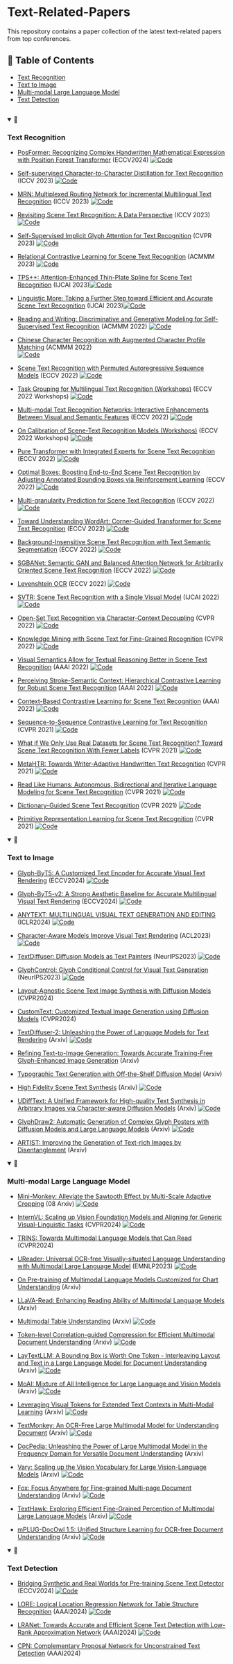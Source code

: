 # Text-Related-Papers
This repository contains a paper collection of the latest text-related papers from top conferences.

## 📖 Table of Contents
- [Text Recognition](#Text-Recognition)
- [Text to Image](#text-to-image)
- [Multi-modal Large Language Model](#Multi-modal-Large-Language-Model)
- [Text Detection](#text-detection)
##

<details open>
<summary>👀 </summary>
  
### Text Recognition

+ [PosFormer: Recognizing Complex Handwritten Mathematical Expression with Position Forest Transformer](https://arxiv.org/pdf/2407.07764) (ECCV2024)
  [![Code](https://img.shields.io/badge/GitHub-9cf?style=flat&logo=github&logoColor=black)](https://github.com/SJTU-DeepVisionLab/PosFormer)
  
+ [Self-supervised Character-to-Character Distillation for Text Recognition](https://arxiv.org/pdf/2211.00288.pdf) (ICCV 2023)
  [![Code](https://img.shields.io/badge/GitHub-9cf?style=flat&logo=github&logoColor=black)](https://github.com/TongkunGuan/CCD)
  
+ [MRN: Multiplexed Routing Network for Incremental Multilingual Text Recognition](https://arxiv.org/abs/2305.14758) (ICCV 2023)
  [![Code](https://img.shields.io/badge/GitHub-9cf?style=flat&logo=github&logoColor=black)](https://github.com/simplify23/MRN)
  
+ [Revisiting Scene Text Recognition: A Data Perspective](https://arxiv.org/abs/2307.08723) (ICCV 2023)
  [![Code](https://img.shields.io/badge/GitHub-9cf?style=flat&logo=github&logoColor=black)](https://github.com/Mountchicken/Union14M)
  
+ [Self-Supervised Implicit Glyph Attention for Text Recognition](https://openaccess.thecvf.com/content/CVPR2023/html/Guan_Self-Supervised_Implicit_Glyph_Attention_for_Text_Recognition_CVPR_2023_paper.html) (CVPR 2023)
  [![Code](https://img.shields.io/badge/GitHub-9cf?style=flat&logo=github&logoColor=black)](https://github.com/TongkunGuan/SIGA)
  
+ [Relational Contrastive Learning for Scene Text Recognition](https://arxiv.org/pdf/2308.00508.pdf) (ACMMM 2023) [![Code](https://img.shields.io/badge/GitHub-9cf?style=flat&logo=github&logoColor=black)](https://github.com/ThunderVVV/RCLSTR)
  
+ [TPS++: Attention-Enhanced Thin-Plate Spline for Scene Text Recognition](https://arxiv.org/abs/2305.05322) (IJCAI 2023)[![Code](https://img.shields.io/badge/GitHub-9cf?style=flat&logo=github&logoColor=black)](https://github.com/simplify23/TPS_PP)
  
+ [Linguistic More: Taking a Further Step toward Efficient and Accurate Scene Text Recognition](https://arxiv.org/pdf/2305.05140.pdf) (IJCAI 2023)[![Code](https://img.shields.io/badge/GitHub-9cf?style=flat&logo=github&logoColor=black)](https://github.com/CyrilSterling/LPV)
  
+ [Reading and Writing: Discriminative and Generative Modeling for Self-Supervised Text Recognition](https://dl.acm.org/doi/abs/10.1145/3503161.3547784) (ACMMM 2022)  [![Code](https://img.shields.io/badge/GitHub-9cf?style=flat&logo=github&logoColor=black)](https://github.com/ayumiymk/DiG)
  
+ [Chinese Character Recognition with Augmented Character Profile Matching](https://dl.acm.org/doi/abs/10.1145/3503161.3547827) (ACMMM 2022)  
  [![Code](https://img.shields.io/badge/GitHub-9cf?style=flat&logo=github&logoColor=black)](https://github.com/FudanVI/FudanOCR/tree/main/character-profile-matching)
  
+ [Scene Text Recognition with Permuted Autoregressive Sequence Models](https://link.springer.com/chapter/10.1007/978-3-031-19815-1_11) (ECCV 2022)  [![Code](https://img.shields.io/badge/GitHub-9cf?style=flat&logo=github&logoColor=black)](https://github.com/baudm/parseq)
  
+ [Task Grouping for Multilingual Text Recognition (Workshops)](https://link.springer.com/chapter/10.1007/978-3-031-25069-9_20) (ECCV 2022 Workshops)  [![Code](https://img.shields.io/badge/GitHub-9cf?style=flat&logo=github&logoColor=black)](https://github.com)
  
+ [Multi-modal Text Recognition Networks: Interactive Enhancements Between Visual and Semantic Features](https://link.springer.com/chapter/10.1007/978-3-031-19815-1_26) (ECCV 2022)  [![Code](https://img.shields.io/badge/GitHub-9cf?style=flat&logo=github&logoColor=black)](https://github.com/wp03052/MATRN)
  
+ [On Calibration of Scene-Text Recognition Models (Workshops)](https://link.springer.com/chapter/10.1007/978-3-031-25069-9_18) (ECCV 2022 Workshops)  [![Code](https://img.shields.io/badge/GitHub-9cf?style=flat&logo=github&logoColor=black)](https://github.com)
  
+ [Pure Transformer with Integrated Experts for Scene Text Recognition](https://link.springer.com/chapter/10.1007/978-3-031-19815-1_28) (ECCV 2022)  [![Code](https://img.shields.io/badge/GitHub-9cf?style=flat&logo=github&logoColor=black)](https://github.com)
  
+ [Optimal Boxes: Boosting End-to-End Scene Text Recognition by Adjusting Annotated Bounding Boxes via Reinforcement Learning](https://link.springer.com/chapter/10.1007/978-3-031-19815-1_14) (ECCV 2022)  [![Code](https://img.shields.io/badge/GitHub-9cf?style=flat&logo=github&logoColor=black)](https://github.com)
  
+ [Multi-granularity Prediction for Scene Text Recognition](https://link.springer.com/chapter/10.1007/978-3-031-19815-1_20) (ECCV 2022)  [![Code](https://img.shields.io/badge/GitHub-9cf?style=flat&logo=github&logoColor=black)](https://github.com/AlibabaResearch/AdvancedLiterateMachinery/tree/main/OCR/MGP-STR)
  
+ [Toward Understanding WordArt: Corner-Guided Transformer for Scene Text Recognition](https://link.springer.com/chapter/10.1007/978-3-031-19815-1_18) (ECCV 2022) [![Code](https://img.shields.io/badge/GitHub-9cf?style=flat&logo=github&logoColor=black)](https://github.com/xdxie/WordArt)
  
+ [Background-Insensitive Scene Text Recognition with Text Semantic Segmentation](https://link.springer.com/chapter/10.1007/978-3-031-19806-9_10) (ECCV 2022)  [![Code](https://img.shields.io/badge/GitHub-9cf?style=flat&logo=github&logoColor=black)](https://github.com)
  
+ [SGBANet: Semantic GAN and Balanced Attention Network for Arbitrarily Oriented Scene Text Recognition](https://link.springer.com/chapter/10.1007/978-3-031-19815-1_27) (ECCV 2022)  [![Code](https://img.shields.io/badge/GitHub-9cf?style=flat&logo=github&logoColor=black)](https://github.com)
  
+ [Levenshtein OCR](https://link.springer.com/chapter/10.1007/978-3-031-19815-1_19) (ECCV 2022)  [![Code](https://img.shields.io/badge/GitHub-9cf?style=flat&logo=github&logoColor=black)](https://github.com/AlibabaResearch/AdvancedLiterateMachinery/tree/main/OCR/LevOCR)
  
+ [SVTR: Scene Text Recognition with a Single Visual Model](https://arxiv.org/abs/2205.00159) (IJCAI 2022)  [![Code](https://img.shields.io/badge/GitHub-9cf?style=flat&logo=github&logoColor=black)](https://github.com/PaddlePaddle/PaddleOCR)
  
+ [Open-Set Text Recognition via Character-Context Decoupling](https://openaccess.thecvf.com/content/CVPR2022/papers/Liu_Open-Set_Text_Recognition_via_Character-Context_Decoupling_CVPR_2022_paper.pdf) (CVPR 2022)  [![Code](https://img.shields.io/badge/GitHub-9cf?style=flat&logo=github&logoColor=black)](https://github.com/lancercat/VSDF)
  
+ [Knowledge Mining with Scene Text for Fine-Grained Recognition](https://openaccess.thecvf.com/content/CVPR2022/papers/Wang_Knowledge_Mining_With_Scene_Text_for_Fine-Grained_Recognition_CVPR_2022_paper.pdf) (CVPR 2022)  [![Code](https://img.shields.io/badge/GitHub-9cf?style=flat&logo=github&logoColor=black)](https://github.com/MCLAB-OCR/KnowledgeMiningWithSceneText)
  
+ [Visual Semantics Allow for Textual Reasoning Better in Scene Text Recognition](https://ojs.aaai.org/index.php/AAAI/article/view/19971) (AAAI 2022)  [![Code](https://img.shields.io/badge/GitHub-9cf?style=flat&logo=github&logoColor=black)](https://github.com/adeline-cs/GTR)
  
+ [Perceiving Stroke-Semantic Context: Hierarchical Contrastive Learning for Robust Scene Text Recognition](https://ojs.aaai.org/index.php/AAAI/article/view/20062) (AAAI 2022)  [![Code](https://img.shields.io/badge/GitHub-9cf?style=flat&logo=github&logoColor=black)](https://github.com)
  
+ [Context-Based Contrastive Learning for Scene Text Recognition](https://ojs.aaai.org/index.php/AAAI/article/view/20245) (AAAI 2022)  [![Code](https://img.shields.io/badge/GitHub-9cf?style=flat&logo=github&logoColor=black)](https://github.com)
  
+ [Sequence-to-Sequence Contrastive Learning for Text Recognition](https://openaccess.thecvf.com/content/CVPR2021/papers/Aberdam_Sequence-to-Sequence_Contrastive_Learning_for_Text_Recognition_CVPR_2021_paper.pdf) (CVPR 2021)  [![Code](https://img.shields.io/badge/GitHub-9cf?style=flat&logo=github&logoColor=black)](https://github.com)
  
+ [What if We Only Use Real Datasets for Scene Text Recognition? Toward Scene Text Recognition With Fewer Labels](https://openaccess.thecvf.com/content/CVPR2021/papers/Baek_What_if_We_Only_Use_Real_Datasets_for_Scene_Text_CVPR_2021_paper.pdf) (CVPR 2021)  [![Code](https://img.shields.io/badge/GitHub-9cf?style=flat&logo=github&logoColor=black)](https://github.com/ku21fan/STR-Fewer-Labels)
  
+ [MetaHTR: Towards Writer-Adaptive Handwritten Text Recognition](https://openaccess.thecvf.com/content/CVPR2021/papers/Bhunia_MetaHTR_Towards_Writer-Adaptive_Handwritten_Text_Recognition_CVPR_2021_paper.pdf) (CVPR 2021)  [![Code](https://img.shields.io/badge/GitHub-9cf?style=flat&logo=github&logoColor=black)](https://github.com/tobiasvanderwerff/MetaHTR)
  
+ [Read Like Humans: Autonomous, Bidirectional and Iterative Language Modeling for Scene Text Recognition](https://openaccess.thecvf.com/content/CVPR2021/papers/Fang_Read_Like_Humans_Autonomous_Bidirectional_and_Iterative_Language_Modeling_for_CVPR_2021_paper.pdf) (CVPR 2021) [![Code](https://img.shields.io/badge/GitHub-9cf?style=flat&logo=github&logoColor=black)](https://github.com/FangShancheng/ABINet)
  
+ [Dictionary-Guided Scene Text Recognition](https://openaccess.thecvf.com/content/CVPR2021/papers/Nguyen_Dictionary-Guided_Scene_Text_Recognition_CVPR_2021_paper.pdf) (CVPR 2021) [![Code](https://img.shields.io/badge/GitHub-9cf?style=flat&logo=github&logoColor=black)](https://github.com/VinAIResearch/dict-guided)
  
+ [Primitive Representation Learning for Scene Text Recognition](https://openaccess.thecvf.com/content/CVPR2021/papers/Yan_Primitive_Representation_Learning_for_Scene_Text_Recognition_CVPR_2021_paper.pdf) (CVPR 2021)
  [![Code](https://img.shields.io/badge/GitHub-9cf?style=flat&logo=github&logoColor=black)](https://github.com/RuijieJ/pren)
</details>

<details open>
<summary>👀 </summary>

### Text to Image
+ [Glyph-ByT5: A Customized Text Encoder for Accurate Visual Text Rendering](https://arxiv.org/pdf/2403.09622) (ECCV2024) 
  [![Code](https://img.shields.io/badge/GitHub-9cf?style=flat&logo=github&logoColor=black)](https://glyph-byt5.github.io/)

+ [Glyph-ByT5-v2: A Strong Aesthetic Baseline for Accurate Multilingual Visual Text Rendering](https://arxiv.org/pdf/2406.10208) (ECCV2024)
  [![Code](https://img.shields.io/badge/GitHub-9cf?style=flat&logo=github&logoColor=black)](https://glyph-byt5-v2.github.io/)

+ [ANYTEXT: MULTILINGUAL VISUAL TEXT GENERATION AND EDITING](https://arxiv.org/pdf/2311.03054) (ICLR2024)
  [![Code](https://img.shields.io/badge/GitHub-9cf?style=flat&logo=github&logoColor=black)](https://github.com/tyxsspa/AnyText)

+ [Character-Aware Models Improve Visual Text Rendering](https://arxiv.org/pdf/2212.10562) (ACL2023)
  [![Code](https://img.shields.io/badge/GitHub-9cf?style=flat&logo=github&logoColor=black)]()

+ [TextDiffuser: Diffusion Models as Text Painters](https://arxiv.org/pdf/2305.10855) (NeurIPS2023)
  [![Code](https://img.shields.io/badge/GitHub-9cf?style=flat&logo=github&logoColor=black)](https://aka.ms/textdiffuser)

+ [GlyphControl: Glyph Conditional Control for Visual Text Generation](https://arxiv.org/pdf/2305.18259) (NeurIPS2023)
  [![Code](https://img.shields.io/badge/GitHub-9cf?style=flat&logo=github&logoColor=black)](https://github.com/AIGText/GlyphControl-release)

+ [Layout-Agnostic Scene Text Image Synthesis with Diffusion Models](https://openaccess.thecvf.com/content/CVPR2024/papers/Zhangli_Layout-Agnostic_Scene_Text_Image_Synthesis_with_Diffusion_Models_CVPR_2024_paper.pdf) (CVPR2024)

+ [CustomText: Customized Textual Image Generation using Diffusion Models](https://arxiv.org/pdf/2405.12531) (CVPR2024)

+ [TextDiffuser-2: Unleashing the Power of Language Models for Text Rendering](https://arxiv.org/pdf/2311.16465) (Arxiv)
  [![Code](https://img.shields.io/badge/GitHub-9cf?style=flat&logo=github&logoColor=black)](https://aka.ms/textdiffuser-2)

+ [Refining Text-to-Image Generation: Towards Accurate Training-Free Glyph-Enhanced Image Generation](https://arxiv.org/pdf/2403.16422) (Arxiv)

+ [Typographic Text Generation with Off-the-Shelf Diffusion Model](https://arxiv.org/pdf/2402.14314) (Arxiv)

+ [High Fidelity Scene Text Synthesis](https://arxiv.org/pdf/2405.14701) (Arxiv)
  [![Code](https://img.shields.io/badge/GitHub-9cf?style=flat&logo=github&logoColor=black)](https://github.com/CodeGoat24/DreamText)

+ [UDiffText: A Unified Framework for High-quality Text Synthesis in Arbitrary Images via Character-aware Diffusion Models](https://arxiv.org/abs/2312.04884) (Arxiv)
  [![Code](https://img.shields.io/badge/GitHub-9cf?style=flat&logo=github&logoColor=black)](https://github.com/ZYM-PKU/UDiffText)

+ [GlyphDraw2: Automatic Generation of Complex Glyph Posters with Diffusion Models and Large Language Models](https://arxiv.org/pdf/2407.02252) (Arxiv)
  [![Code](https://img.shields.io/badge/GitHub-9cf?style=flat&logo=github&logoColor=black)](https://github.com/OPPO-Mente-Lab/GlyphDraw2)

+ [ARTIST: Improving the Generation of Text-rich Images by Disentanglement](https://arxiv.org/pdf/2406.12044) (Arxiv)
</details>

<details open>
<summary>👀 </summary>
  
### Multi-modal Large Language Model
+ [Mini-Monkey: Alleviate the Sawtooth Effect by Multi-Scale Adaptive Cropping](https://arxiv.org/pdf/2408.02034) (08 Arxiv)
  [![Code](https://img.shields.io/badge/GitHub-9cf?style=flat&logo=github&logoColor=black)](https://github.com/Yuliang-Liu/Monkey)
  
+ [InternVL: Scaling up Vision Foundation Models and Aligning for Generic Visual-Linguistic Tasks](https://openaccess.thecvf.com/content/CVPR2024/papers/Chen_InternVL_Scaling_up_Vision_Foundation_Models_and_Aligning_for_Generic_CVPR_2024_paper.pdf) (CVPR2024)
 [![Code](https://img.shields.io/badge/GitHub-9cf?style=flat&logo=github&logoColor=black)](https://github.com/OpenGVLab/InternVL)

+ [TRINS: Towards Multimodal Language Models that Can Read](https://openaccess.thecvf.com/content/CVPR2024/papers/Zhang_TRINS_Towards_Multimodal_Language_Models_that_Can_Read_CVPR_2024_paper.pdf) (CVPR2024)

+ [UReader: Universal OCR-free Visually-situated Language Understanding with Multimodal Large Language Model](https://arxiv.org/pdf/2310.05126) (EMNLP2023)
 [![Code](https://img.shields.io/badge/GitHub-9cf?style=flat&logo=github&logoColor=black)](https://github.com/LukeForeverYoung/UReader)

+ [On Pre-training of Multimodal Language Models Customized for Chart Understanding](https://arxiv.org/pdf/2407.14506) (Arxiv)

+ [LLaVA-Read: Enhancing Reading Ability of Multimodal Language Models](https://arxiv.org/pdf/2407.19185) (Arxiv)

+ [Multimodal Table Understanding](https://arxiv.org/pdf/2406.08100) (Arxiv)
 [![Code](https://img.shields.io/badge/GitHub-9cf?style=flat&logo=github&logoColor=black)](https://github.com/SpursGoZmy/Table-LLaVA)

+ [Token-level Correlation-guided Compression for Efficient Multimodal Document Understanding](https://arxiv.org/pdf/2407.14439) (Arxiv)
 [![Code](https://img.shields.io/badge/GitHub-9cf?style=flat&logo=github&logoColor=black)](https://github.com/JiuTian-VL/TokenCorrCompressor)

+ [LayTextLLM: A Bounding Box is Worth One Token - Interleaving Layout and Text in a Large Language Model for Document Understanding](https://arxiv.org/pdf/2407.01976) (Arxiv)
 [![Code](https://img.shields.io/badge/GitHub-9cf?style=flat&logo=github&logoColor=black)](https://github.com/LayTextLLM/LayTextLLM)

+ [MoAI: Mixture of All Intelligence for Large Language and Vision Models](https://arxiv.org/abs/2403.07508) (Arxiv)
 [![Code](https://img.shields.io/badge/GitHub-9cf?style=flat&logo=github&logoColor=black)](https://github.com/ByungKwanLee/MoAI)

+ [Leveraging Visual Tokens for Extended Text Contexts in Multi-Modal Learning](https://arxiv.org/abs/2406.02547) (Arxiv)
 [![Code](https://img.shields.io/badge/GitHub-9cf?style=flat&logo=github&logoColor=black)](https://fingerrec.github.io/visincontext/)

+ [TextMonkey: An OCR-Free Large Multimodal Model for Understanding Document](https://arxiv.org/abs/2403.04473) (Arxiv)
 [![Code](https://img.shields.io/badge/GitHub-9cf?style=flat&logo=github&logoColor=black)](https://github.com/Yuliang-Liu/Monkey)

+ [DocPedia: Unleashing the Power of Large Multimodal Model in the Frequency Domain for Versatile Document Understanding](https://arxiv.org/pdf/2311.11810) (Arxiv)

+ [Vary: Scaling up the Vision Vocabulary for Large Vision-Language Models](https://arxiv.org/pdf/2312.06109) (Arxiv)
 [![Code](https://img.shields.io/badge/GitHub-9cf?style=flat&logo=github&logoColor=black)](https://varybase.github.io/)

+ [Fox: Focus Anywhere for Fine-grained Multi-page Document Understanding](https://arxiv.org/abs/2405.14295) (Arxiv)
 [![Code](https://img.shields.io/badge/GitHub-9cf?style=flat&logo=github&logoColor=black)](https://github.com/Ucas-HaoranWei/Fox)

+ [TextHawk: Exploring Efficient Fine-Grained Perception of Multimodal Large Language Models](https://arxiv.org/abs/2404.09204) (Arxiv)
 [![Code](https://img.shields.io/badge/GitHub-9cf?style=flat&logo=github&logoColor=black)](https://github.com/yuyq96/TextHawk)

+ [mPLUG-DocOwl 1.5: Unified Structure Learning for OCR-free Document Understanding](https://arxiv.org/abs/2403.12895) (Arxiv)
 [![Code](https://img.shields.io/badge/GitHub-9cf?style=flat&logo=github&logoColor=black)](https://github.com/X-PLUG/mPLUG-DocOwl/tree/main/DocOwl1.5)
</details>

<details open>
<summary>👀 </summary>
  
### Text Detection
+ [Bridging Synthetic and Real Worlds for Pre-training Scene Text Detector](https://arxiv.org/pdf/2312.05286) (ECCV2024)
 [![Code](https://img.shields.io/badge/GitHub-9cf?style=flat&logo=github&logoColor=black)](https://github.com/SJTU-DeepVisionLab/FreeReal)

+ [LORE: Logical Location Regression Network for Table Structure Recognition](https://arxiv.org/pdf/2303.03730.pdf) (AAAI2024)
 [![Code](https://img.shields.io/badge/GitHub-9cf?style=flat&logo=github&logoColor=black)](https://github.com/AlibabaResearch/AdvancedLiterateMachinery/tree/main/DocumentUnderstanding/LORE-TSR)

+ [LRANet: Towards Accurate and Efficient Scene Text Detection with Low-Rank Approximation Network](https://arxiv.org/abs/2306.15142) (AAAI2024)
 [![Code](https://img.shields.io/badge/GitHub-9cf?style=flat&logo=github&logoColor=black)](https://github.com/ychensu/LRANet)

+ [CPN: Complementary Proposal Network for Unconstrained Text Detection](https://arxiv.org/pdf/2402.11540.pdf) (AAAI2024)
</details>


